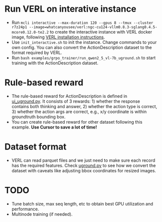 # Run VERL on interative instance
- Run `mcli interactive --max-duration 120 --gpus 8 --tmux --cluster r7z24p1 --image=whatcanyousee/verl:ngc-cu124-vllm0.8.3-sglang0.4.5-mcore0.12.0-te2.2` to create the interactive instance with VERL docker image, following [VERL installation instructions](https://verl.readthedocs.io/en/latest/start/install.html#install-from-docker-image).
- Use `init_interactive.sh` to init the instance. Change commands to your own config. You can also convert the ActionDescription dataset to the format required by VERL.
- Run `bash examples/grpo_trainer/run_qwen2_5_vl-7b_uground.sh` to start training with the ActionDescription dataset.

# Rule-based reward
- The rule-based reward for ActionDescription is defined in [ui_uground.py](/verl/utils/reward_score/ui_uground.py). It consists of 3 rewards: 1) whether the response contains both thinking and answer, 2) whether the action type is correct, 3) whether the action args are correct, e.g., x/y coordinate is within groundtruth bounding box.
- You can create rule-based reward for other dataset following this example. **Use Cursor to save a lot of time!**

# Dataset format
- VERL can read parquet files and we just need to make sure each record has the required features. Check [uground.py](/examples/data_preprocess/uground.py) to see how we convert the dataset with caveats like adjusting bbox coordinates for resized images.

# TODO
- Tune batch size, max seq length, etc to obtain best GPU utilization and performance.
- Multinode training (if needed).